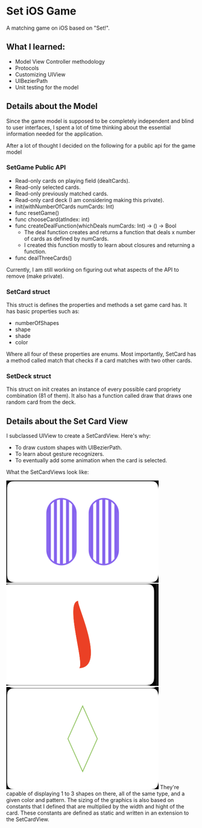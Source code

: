 
# Set iOS Game
A matching game on iOS based on "Set!".

## What I learned:
- Model View Controller methodology
- Protocols
- Customizing UIView
- UIBezierPath
- Unit testing for the model

## Details about the Model
Since the game model is supposed to be completely independent and blind to user interfaces, I spent a lot of time thinking about the essential information needed for the application.

After a lot of thought I decided on the following for a public api for the game model

### SetGame Public API
- Read-only cards on playing field (dealtCards).
- Read-only selected cards.
- Read-only previously matched cards.
- Read-only card deck (I am considering making this private).
- init(withNumberOfCards numCards: Int)
- func resetGame()
- func chooseCard(atIndex: int)
- func createDealFunction(whichDeals numCards: Int) -> () -> Bool
  - The deal function creates and returns a function that deals x number of cards as defined by numCards.
  - I created this function mostly to learn about closures and returning a function.
- func dealThreeCards()

Currently, I am still working on figuring out what aspects of the API to remove (make private).

### SetCard struct
This struct is defines the properties and methods a set game card has. 
It has basic properties such as:
- numberOfShapes
- shape
- shade
- color

Where all four of these properties are enums.
Most importantly, SetCard has a method called match that checks if a card matches with two other cards.

### SetDeck struct
This struct on init creates an instance of every possible card propriety combination (81 of them).
It also has a function called draw that draws one random card from the deck.

## Details about the Set Card View
I subclassed UIView to create a SetCardView.
Here's why:
- To draw custom shapes with UIBezierPath.
- To learn about gesture recognizers.
- To eventually add some animation when the card is selected.

What the SetCardViews look like:

<img src="https://github.com/SGuduru96/set/blob/master/readme_assets/shape_1.png" alt="Two purple striped ovals on a card"/>
<img src="https://github.com/SGuduru96/set/blob/master/readme_assets/shape_2.png" alt="One red squiggle on a card"/>
<img src="https://github.com/SGuduru96/set/blob/master/readme_assets/shape_3.png" alt="One green outlined diamond on a card"/>
They're capable of displaying 1 to 3 shapes on there, all of the same type, and a given color and pattern.
The sizing of the graphics is also based on constants that I defined that are multiplied by the width and hight of the card.
These constants are defined as static and written in an extension to the SetCardView.
